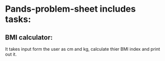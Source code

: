 # Pands-problem-sheet includes tasks:

## BMI calculator:

It takes input form the user as cm and  kg, calculate thier BMI index and print out it. 

